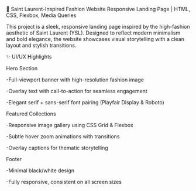 🖤 Saint Laurent-Inspired Fashion Website
Responsive Landing Page | HTML, CSS, Flexbox, Media Queries

This project is a sleek, responsive landing page inspired by the high-fashion aesthetic of Saint Laurent (YSL). Designed to reflect modern minimalism and bold elegance, the website showcases visual storytelling with a clean layout and stylish transitions.

✨ UI/UX Highlights

Hero Section

-Full-viewport banner with high-resolution fashion image

-Overlay text with call-to-action for seamless engagement

-Elegant serif + sans-serif font pairing (Playfair Display & Roboto)

Featured Collections

-Responsive image gallery using CSS Grid & Flexbox

-Subtle hover zoom animations with transitions

-Overlay captions for thematic storytelling

Footer

-Minimal black/white design

-Fully responsive, consistent on all screen sizes
